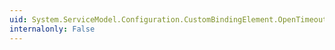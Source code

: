 ```yaml
---
uid: System.ServiceModel.Configuration.CustomBindingElement.OpenTimeout
internalonly: False
---
```

